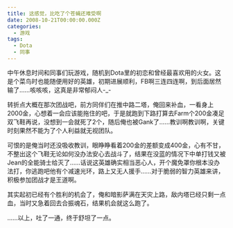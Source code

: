 ```yaml
---
title: 这感觉，比吃了个苍蝇还难受啊
date: 2008-10-21T00:00:00.000Z
categories:
  - 游戏
tags:
  - Dota
  - 同事
---
```


中午休息时间和同事们玩游戏，随机到Dota里的初恋和曾经最喜欢用的火女。这是个菜鸟时也能随便用好的英雄，初期进展顺利，FB啊三连四连啊，到后面居然输了……咳咳咳，这真是非常郁闷人-\_-

转折点大概在那次团战吧，前方同伴们在推中路二塔，俺回来补血，一看身上2000金，心想着一会应该能拖住的吧，于是就跑到下路打算去Farm个200金凑足双飞鞋再说，没想到一会就死了2个，随后俺也被Gank了……教训啊教训啊，关键时刻果然不能为了个人利益就无视团队。

可恨的是俺当时还没吸收教训，眼睁睁看着200金的差额变成400金，心有不甘，不整出这个飞鞋无论如何没办法安心去战斗了，结果在没蓝的情况下中单打钱又被Jean的全能骑士给灭了……话说这英雄确实相当恶心人，开个魔免罩你根本没办法打，你逃跑吧他有个减速光环，路上又无人援手……对于脆弱的智力英雄来讲，积极参加团战才是王道啊。

其实起初已经有个胜利的机会了，俺和暗影萨满在天灾上路，敌内塔已经只剩一点血，当时又急着回去合振魂石，结果机会就这么跑了。

……以上，吐了一通，终于舒坦了一点。
